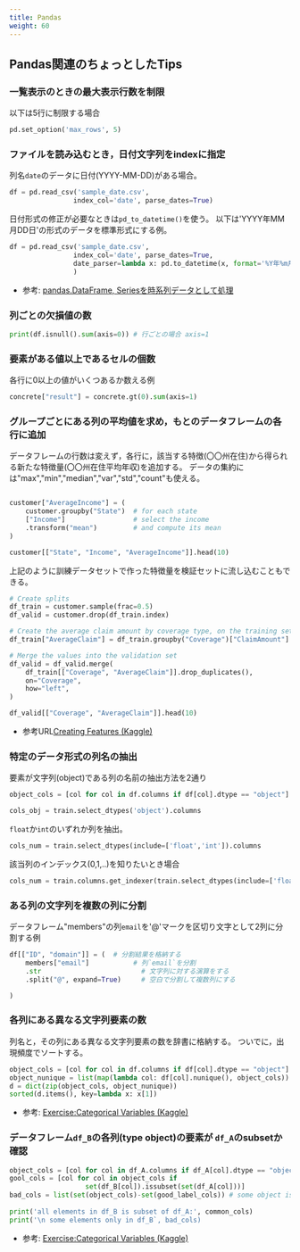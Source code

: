 ```yaml
---
title: Pandas
weight: 60
---
```


## Pandas関連のちょっとしたTips

### 一覧表示のときの最大表示行数を制限

以下は5行に制限する場合

```python
pd.set_option('max_rows', 5)
```

### ファイルを読み込むとき，日付文字列をindexに指定

列名`date`のデータに日付(YYYY-MM-DD)がある場合。

```python
df = pd.read_csv('sample_date.csv',
                index_col='date', parse_dates=True)
```

日付形式の修正が必要なときは`pd_to_datetime()`を使う。
以下は'YYYY年MM月DD日'の形式のデータを標準形式にする例。
```python
df = pd.read_csv('sample_date.csv',
                index_col='date', parse_dates=True,
                date_parser=lambda x: pd.to_datetime(x, format='%Y年%m月%d日'))
                )
```

- 参考: [pandas.DataFrame, Seriesを時系列データとして処理](https://note.nkmk.me/python-pandas-time-series-datetimeindex/)


### 列ごとの欠損値の数

```python
print(df.isnull().sum(axis=0)) # 行ごとの場合 axis=1
```

### 要素がある値以上であるセルの個数

各行に0以上の値がいくつあるか数える例
```python
concrete["result"] = concrete.gt(0).sum(axis=1)

```

### グループごとにある列の平均値を求め，もとのデータフレームの各行に追加

データフレームの行数は変えず，各行に，該当する特徴(〇〇州在住)から得られる新たな特徴量(〇〇州在住平均年収)を追加する。
データの集約には"max","min","median","var","std","count"も使える。

```python

customer["AverageIncome"] = (
    customer.groupby("State")  # for each state
    ["Income"]                 # select the income
    .transform("mean")         # and compute its mean
)

customer[["State", "Income", "AverageIncome"]].head(10)
```

上記のように訓練データセットで作った特徴量を検証セットに流し込むこともできる。

```python
# Create splits
df_train = customer.sample(frac=0.5)
df_valid = customer.drop(df_train.index)

# Create the average claim amount by coverage type, on the training set
df_train["AverageClaim"] = df_train.groupby("Coverage")["ClaimAmount"].transform("mean")

# Merge the values into the validation set
df_valid = df_valid.merge(
    df_train[["Coverage", "AverageClaim"]].drop_duplicates(),
    on="Coverage",
    how="left",
)

df_valid[["Coverage", "AverageClaim"]].head(10)
```

- 参考URL[Creating Features (Kaggle)](https://www.kaggle.com/ryanholbrook/creating-features)

### 特定のデータ形式の列名の抽出

要素が文字列(object)である列の名前の抽出方法を2通り
```python
object_cols = [col for col in df.columns if df[col].dtype == "object"]
```
```python
cols_obj = train.select_dtypes('object').columns
```

`float`か`int`のいずれか列を抽出。

```python
cols_num = train.select_dtypes(include=['float','int']).columns
```

該当列のインデックス(0,1,..)を知りたいとき場合

```python
cols_num = train.columns.get_indexer(train.select_dtypes(include=['float','int']).columns)
```

### ある列の文字列を複数の列に分割

データフレーム"members"の列`email`を'@'マークを区切り文字として2列に分割する例

```python
df[["ID", "domain"]] = (  # 分割結果を格納する
    members["email"]           # 列`email`を分割
    .str                         # 文字列に対する演算をする
    .split("@", expand=True)     # 空白で分割して複数列にする

)
```


### 各列にある異なる文字列要素の数

列名と，その列にある異なる文字列要素の数を辞書に格納する。
ついでに，出現頻度でソートする。

```python
object_cols = [col for col in df.columns if df[col].dtype == "object"]
object_nunique = list(map(lambda col: df[col].nunique(), object_cols))
d = dict(zip(object_cols, object_nunique))
sorted(d.items(), key=lambda x: x[1])
```

- 参考: [Exercise:Categorical Variables (Kaggle)](https://www.kaggle.com/cellish/exercise-categorical-variables/)


### データフレーム`df_B`の各列(type object)の要素が `df_A`のsubsetか確認

```python
object_cols = [col for col in df_A.columns if df_A[col].dtype == "object"]
gool_cols = [col for col in object_cols if 
                   set(df_B[col]).issubset(set(df_A[col]))]
bad_cols = list(set(object_cols)-set(good_label_cols)) # some object is found only in df_B
        
print('all elements in df_B is subset of df_A:', common_cols)
print('\n some elements only in df_B`, bad_cols)
```

- 参考: [Exercise:Categorical Variables (Kaggle)](https://www.kaggle.com/cellish/exercise-categorical-variables/)
